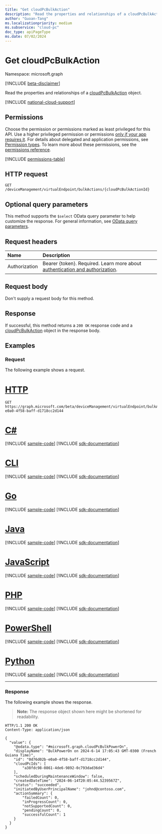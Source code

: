 ```yaml
---
title: "Get cloudPcBulkAction"
description: "Read the properties and relationships of a cloudPcBulkAction object."
author: "Guoan-Tang"
ms.localizationpriority: medium
ms.subservice: "cloud-pc"
doc_type: apiPageType
ms.date: 07/02/2024
---
```


# Get cloudPcBulkAction
Namespace: microsoft.graph

[!INCLUDE [beta-disclaimer](../../includes/beta-disclaimer.md)]

Read the properties and relationships of a [cloudPcBulkAction](../resources/cloudpcbulkaction.md) object.

[!INCLUDE [national-cloud-support](../../includes/global-us.md)]

## Permissions
Choose the permission or permissions marked as least privileged for this API. Use a higher privileged permission or permissions [only if your app requires it](/graph/permissions-overview#best-practices-for-using-microsoft-graph-permissions). For details about delegated and application permissions, see [Permission types](/graph/permissions-overview#permission-types). To learn more about these permissions, see the [permissions reference](/graph/permissions-reference).

<!-- { "blockType": "permissions", "name": "cloudpcbulkaction_get" } -->
[!INCLUDE [permissions-table](../includes/permissions/cloudpcbulkaction-get-permissions.md)]

## HTTP request

<!-- {
  "blockType": "ignored"
}
-->
``` http
GET /deviceManagement/virtualEndpoint/bulkActions/{cloudPcBulkActionId}
```

## Optional query parameters
This method supports the `$select` OData query parameter to help customize the response. For general information, see [OData query parameters](/graph/query-parameters).

## Request headers
|Name|Description|
|:---|:---|
|Authorization|Bearer {token}. Required. Learn more about [authentication and authorization](/graph/auth/auth-concepts).|

## Request body
Don't supply a request body for this method.

## Response

If successful, this method returns a `200 OK` response code and a [cloudPcBulkAction](../resources/cloudpcbulkaction.md) object in the response body.

## Examples

### Request
The following example shows a request.

# [HTTP](#tab/http)
<!-- {
  "blockType": "request",
  "name": "get_cloudpcbulkaction"
}
-->
``` http
GET https://graph.microsoft.com/beta/deviceManagement/virtualEndpoint/bulkActions/0d76d02b-e0a0-4f58-baff-d1718cc2d144
```

# [C#](#tab/csharp)
[!INCLUDE [sample-code](../includes/snippets/csharp/get-cloudpcbulkaction-csharp-snippets.md)]
[!INCLUDE [sdk-documentation](../includes/snippets/snippets-sdk-documentation-link.md)]

# [CLI](#tab/cli)
[!INCLUDE [sample-code](../includes/snippets/cli/get-cloudpcbulkaction-cli-snippets.md)]
[!INCLUDE [sdk-documentation](../includes/snippets/snippets-sdk-documentation-link.md)]

# [Go](#tab/go)
[!INCLUDE [sample-code](../includes/snippets/go/get-cloudpcbulkaction-go-snippets.md)]
[!INCLUDE [sdk-documentation](../includes/snippets/snippets-sdk-documentation-link.md)]

# [Java](#tab/java)
[!INCLUDE [sample-code](../includes/snippets/java/get-cloudpcbulkaction-java-snippets.md)]
[!INCLUDE [sdk-documentation](../includes/snippets/snippets-sdk-documentation-link.md)]

# [JavaScript](#tab/javascript)
[!INCLUDE [sample-code](../includes/snippets/javascript/get-cloudpcbulkaction-javascript-snippets.md)]
[!INCLUDE [sdk-documentation](../includes/snippets/snippets-sdk-documentation-link.md)]

# [PHP](#tab/php)
[!INCLUDE [sample-code](../includes/snippets/php/get-cloudpcbulkaction-php-snippets.md)]
[!INCLUDE [sdk-documentation](../includes/snippets/snippets-sdk-documentation-link.md)]

# [PowerShell](#tab/powershell)
[!INCLUDE [sample-code](../includes/snippets/powershell/get-cloudpcbulkaction-powershell-snippets.md)]
[!INCLUDE [sdk-documentation](../includes/snippets/snippets-sdk-documentation-link.md)]

# [Python](#tab/python)
[!INCLUDE [sample-code](../includes/snippets/python/get-cloudpcbulkaction-python-snippets.md)]
[!INCLUDE [sdk-documentation](../includes/snippets/snippets-sdk-documentation-link.md)]

---

### Response
The following example shows the response.
>**Note:** The response object shown here might be shortened for readability.
<!-- {
  "blockType": "response",
  "truncated": true,
  "@odata.type": "microsoft.graph.cloudPcBulkAction"
}
-->
``` http
HTTP/1.1 200 OK
Content-Type: application/json

{
  "value": {
    "@odata.type": "#microsoft.graph.cloudPcBulkPowerOn",
    "displayName": "BulkPowerOn on 2024-6-14 17:05:43 GMT-0300 (French Guiana Time)",
    "id": "0d76d02b-e0a0-4f58-baff-d1718cc2d144",
    "cloudPcIds": [
        "a38fdc98-0861-4de6-9892-0c793dad36d4"
    ],
    "scheduledDuringMaintenanceWindow": false,
    "createdDateTime": "2024-06-14T20:05:44.5239567Z",
    "status": "succeeded",
    "initiatedByUserPrincipalName": "johnd@contoso.com",
    "actionSummary": {
        "failedCount": 0,
        "inProgressCount": 0,
        "notSupportedCount": 0,
        "pendingCount": 0,
        "successfulCount": 1
    }
  }
}
```

